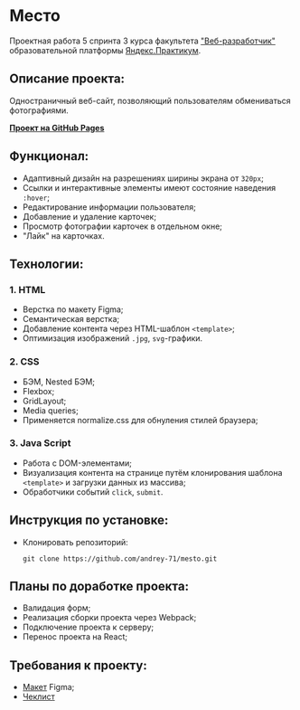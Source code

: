 # Место

Проектная работа 5 спринта 3 курса факультета ["Веб-разработчик"](https://practicum.yandex.ru/web/?utm_source=yandex&utm_medium=cpc&utm_campaign=Yan_Sch_RF_Webr_Razrab_Des_Intro_460&utm_content=sty_search:s_none:cid_56600998:gid_4359516496:pid_23387311960:aid_9838725511:crid_0:rid_:p_1:pty_premium:mty_syn:mkw_:dty_desktop:cgcid_0:rn_Москва:rid_213&utm_term=разработка%20web&yclid=4769457341696616776) образовательной платформы [Яндекс.Практикум](https://practicum.yandex.ru/).


## Описание проекта:
Одностраничный веб-сайт, позволяющий пользователям обмениваться фотографиями.

**[Проект на GitHub Pages](https://andrey-71.github.io/mesto/)**


## Функционал:
* Адаптивный дизайн на разрешениях ширины экрана от `320px`;
* Ссылки и интерактивные элементы имеют состояние наведения `:hover`;
* Редактирование информации пользователя;
* Добавление и удаление карточек;
* Просмотр фотографии карточек в отдельном окне;
* "Лайк" на карточках.



## Технологии:

### 1. HTML
* Верстка по макету Figma;
* Семантическая верстка;
* Добавление контента через HTML-шаблон `<template>`;
* Оптимизация изображений `.jpg`, `svg`-графики.

### 2. CSS
* БЭМ, Nested БЭМ;
* Flexbox;
* GridLayout;
* Media queries;
* Применяется normalize.css для обнуления стилей браузера;

### 3. Java Script
* Работа с DOM-элементами;
* Визуализация контента на странице путём клонирования шаблона `<template>` и загрузки данных из массива;
* Обработчики событий `click`, `submit`.


## Инструкция по установке:
* Клонировать репозиторий:

    ```
    git clone https://github.com/andrey-71/mesto.git
    ```


## Планы по доработке проекта:
* Валидация форм;
* Реализация сборки проекта через Webpack;
* Подключение проекта к серверу;
* Перенос проекта на React;


## Требования к проекту:
* [Макет](https://www.figma.com/file/bjyvbKKJN2naO0ucURl2Z0/JavaScript.-Sprint-5?node-id=0%3A1) Figma;
* [Чеклист](https://code.s3.yandex.net/web-developer/checklists/new-program/checklist-5/index.html)


